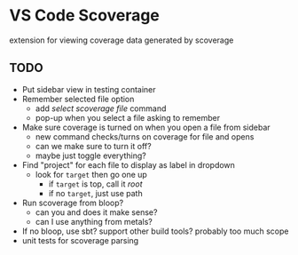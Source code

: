 # VS Code Scoverage 

extension for viewing coverage data generated by scoverage 

## TODO
* Put sidebar view in testing container
* Remember selected file option
	* add _select scoverage file_ command
	* pop-up when you select a file asking to remember
* Make sure coverage is turned on when you open a file from sidebar
	* new command checks/turns on coverage for file and opens
	* can we make sure to turn it off?
	* maybe just toggle everything?
* Find "project" for each file to display as label in dropdown
	* look for `target` then go one up
		* if `target` is top, call it _root_
		* if no `target`, just use path
* Run scoverage from bloop?
	* can you and does it make sense?
	* can I use anything from metals?
* If no bloop, use sbt? support other build tools? probably too much scope
* unit tests for scoverage parsing